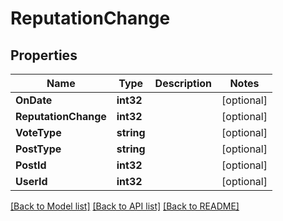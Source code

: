 # ReputationChange

## Properties
Name | Type | Description | Notes
------------ | ------------- | ------------- | -------------
**OnDate** | **int32** |  | [optional] 
**ReputationChange** | **int32** |  | [optional] 
**VoteType** | **string** |  | [optional] 
**PostType** | **string** |  | [optional] 
**PostId** | **int32** |  | [optional] 
**UserId** | **int32** |  | [optional] 

[[Back to Model list]](../README.md#documentation-for-models) [[Back to API list]](../README.md#documentation-for-api-endpoints) [[Back to README]](../README.md)



